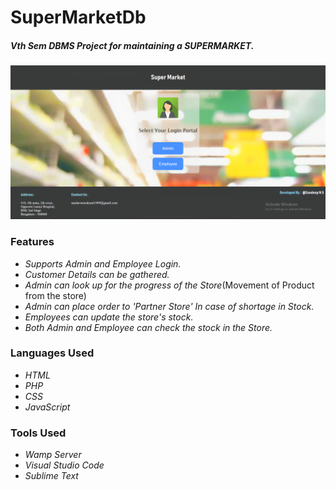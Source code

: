 # SuperMarketDb
##### Vth Sem DBMS Project for maintaining a SUPERMARKET.

![Alt text](Back1.png?raw=true "Title")

### Features 
- *Supports Admin and Employee Login.*
- *Customer Details can be gathered.*
- *Admin can look up for the progress of the Store*(Movement of Product from the store)
- *Admin can place order to 'Partner Store' In case of shortage in Stock.*
- *Employees can update the store's stock.*
- *Both Admin and Employee can check the stock in the Store.*

### Languages Used 
- *HTML*
- *PHP*
- *CSS*
- *JavaScript*

### Tools Used 
- *Wamp Server*
- *Visual Studio Code*
- *Sublime Text*

